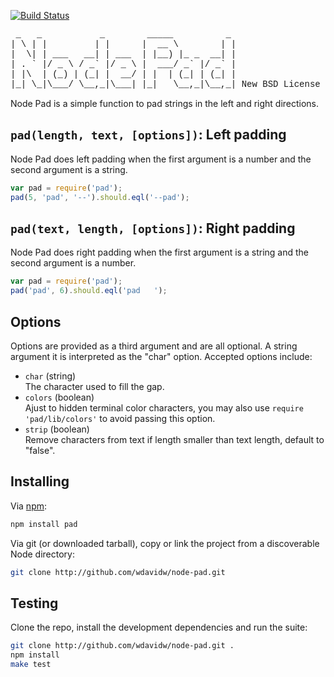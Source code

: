 [![Build Status](https://secure.travis-ci.org/wdavidw/node-pad.png)](http://travis-ci.org/wdavidw/node-pad)

<pre style="font-family:courier">
 _   _           _        _____          _ 
| \ | |         | |      |  __ \        | |
|  \| | ___   __| | ___  | |__) |_ _  __| |
| . ` |/ _ \ / _` |/ _ \ |  ___/ _` |/ _` |
| |\  | (_) | (_| |  __/ | |  | (_| | (_| |
|_| \_|\___/ \__,_|\___| |_|   \__,_|\__,_| New BSD License
</pre>

Node Pad is a simple function to pad strings in the left and right directions.

## `pad(length, text, [options])`: Left padding

Node Pad does left padding when the first argument is a number and the second
argument is a string.

```javascript
var pad = require('pad');
pad(5, 'pad', '--').should.eql('--pad');
```

## `pad(text, length, [options])`: Right padding

Node Pad does right padding when the first argument is a string and the second
argument is a number.

```javascript
var pad = require('pad');
pad('pad', 6).should.eql('pad   ');
```

## Options

Options are provided as a third argument and are all optional. A string argument
it is interpreted as the "char" option. Accepted options include:

*   `char` (string)   
    The character used to fill the gap.   
*   `colors` (boolean)   
    Ajust to hidden terminal color characters, you may also use
    `require 'pad/lib/colors'` to avoid passing this option.   
*   `strip` (boolean)   
    Remove characters from text if length smaller than text length, default to
    "false".   

## Installing

Via [npm](http://github.com/isaacs/npm):

```bash
npm install pad
```

Via git (or downloaded tarball), copy or link the project from a discoverable Node directory:

```bash
git clone http://github.com/wdavidw/node-pad.git
```

## Testing

Clone the repo, install the development dependencies and run the suite:

```bash
git clone http://github.com/wdavidw/node-pad.git .
npm install
make test
```
